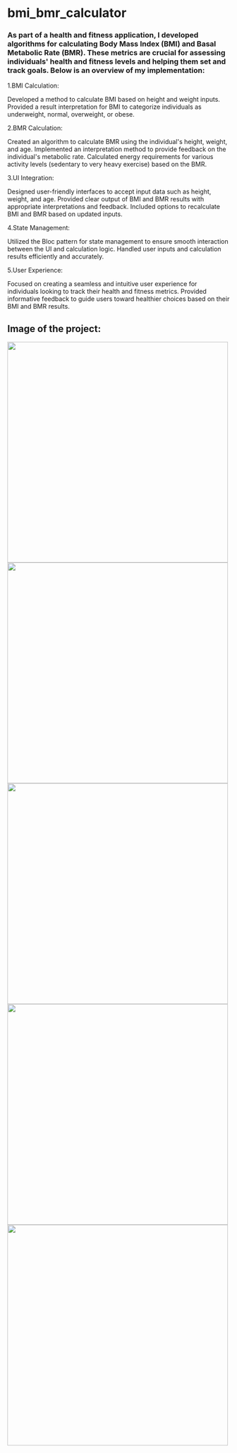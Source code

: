 # bmi_bmr_calculator
### As part of a health and fitness application, I developed algorithms for calculating Body Mass Index (BMI) and Basal Metabolic Rate (BMR). These metrics are crucial for assessing individuals' health and fitness levels and helping them set and track goals. Below is an overview of my implementation:
1.BMI Calculation:

Developed a method to calculate BMI based on height and weight inputs.
Provided a result interpretation for BMI to categorize individuals as underweight, normal, overweight, or obese.

2.BMR Calculation:

Created an algorithm to calculate BMR using the individual's height, weight, and age.
Implemented an interpretation method to provide feedback on the individual's metabolic rate.
Calculated energy requirements for various activity levels (sedentary to very heavy exercise) based on the BMR.

3.UI Integration:

Designed user-friendly interfaces to accept input data such as height, weight, and age.
Provided clear output of BMI and BMR results with appropriate interpretations and feedback.
Included options to recalculate BMI and BMR based on updated inputs.

4.State Management:

Utilized the Bloc pattern for state management to ensure smooth interaction between the UI and calculation logic.
Handled user inputs and calculation results efficiently and accurately.

5.User Experience:

Focused on creating a seamless and intuitive user experience for individuals looking to track their health and fitness metrics.
Provided informative feedback to guide users toward healthier choices based on their BMI and BMR results.

## Image of the project:
<img src = "https://github.com/mohamedbadr12/Bookly/assets/114815756/fc13daa8-949d-443a-bdc9-3bc4c2b412ec" height ="500">
<img src = "https://github.com/mohamedbadr12/Bookly/assets/114815756/1b20d028-0411-4e38-be9b-78b281a32b03" height ="500">
<img src = "https://github.com/mohamedbadr12/Bookly/assets/114815756/2fd8804b-3185-494b-b89a-394d120ae4f5" height ="500">
<img src = "https://github.com/mohamedbadr12/Bookly/assets/114815756/a7dd7a53-f5a9-4e01-a969-25f06f6ca49d" height ="500">
<img src = "https://github.com/mohamedbadr12/Bookly/assets/114815756/cab129a7-c904-4361-a325-5940c684f671" height ="500">
